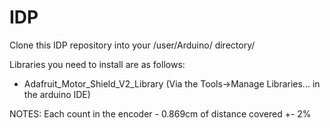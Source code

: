 # IDP
Clone this IDP repository into your /user/Arduino/ directory/

Libraries you need to install are as follows:
* Adafruit_Motor_Shield_V2_Library (Via the Tools->Manage Libraries...  in the arduino IDE)


NOTES:
Each count in the encoder - 0.869cm of distance covered +- 2%
